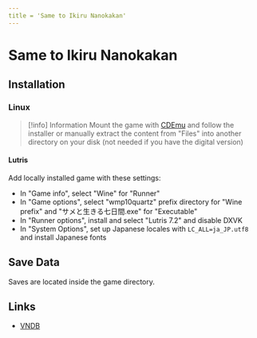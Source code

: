 ```yaml
---
title = 'Same to Ikiru Nanokakan'
---
```


# Same to Ikiru Nanokakan
## Installation

### Linux

> [!info] Information
> Mount the game with [CDEmu](/linux/cdemu) and follow the installer or manually extract the content from "Files" into another directory on your disk (not needed if you have the digital version)

#### Lutris

Add locally installed game with these settings:

* In "Game info", select "Wine" for "Runner"
* In "Game options", select "wmp10quartz" prefix directory for "Wine prefix" and "サメと生きる七日間.exe" for "Executable"
* In "Runner options", install and select "Lutris 7.2" and disable DXVK
* In "System Options", set up Japanese locales with `LC_ALL=ja_JP.utf8` and install Japanese fonts

## Save Data

Saves are located inside the game directory.

## Links

* [VNDB](https://vndb.org/v37716)
